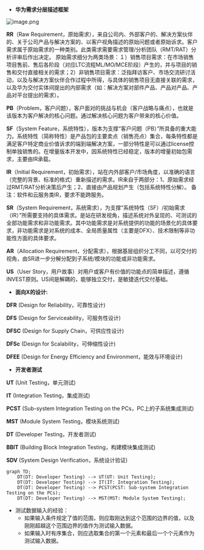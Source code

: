 -   **华为需求分层描述框架**

![image.png](http://image.huawei.com/tiny-lts/v1/images/d96ed4a8e3f58d2dfb7e8588c9904a20_803x438.png@900-0-90-f.png)

**RR**（Raw Requirement，原始需求），来自公司内、外部客户的、解决方案伙伴的、关于公司产品与解决方案的、以客户视角描述的原始问题或者原始诉求。客户需求属于原始需求的一种类别。此类需求需要需求管理/分析团队（RMT/RAT）分析评审后作出决定。
原始需求细分为两类场景：１）销售项目需求：在市场销售项目售前、售后各阶段（对应LTC流程ML/MO/MCE阶段）产生的，并与项目的销售和交付直接相关的需求；2）非销售项目需求：泛指拜访客户、市场交流研讨活动，以及与解决方案伙伴合作过程中所得，与具体的销售项目无直接关联的需求，以及华为交付实体间提出的内部需求（如：解决方案对部件产品、产品对产品、产品对平台提出的需求）。

**PB**（Problem，客户问题），客户面对的挑战与机会（客户战略与痛点），也就是该版本为客户解决的核心问题。通过解决核心问题为客户带来的核心价值。

**SF**（System Feature，系统特性），版本为支撑“客户问题（PB）”所具备的重大能力。系统特性（简称特性）是产品包的主要卖点（销售亮点）集合，每条特性都是满足客户特定商业价值诉求的端到端解决方案，一部分特性是可以通过license控制单独销售的。在增量版本开发中，因系统特性已经稳定，版本的增量初始包需求，主要由IR承载。

**IR**（Initial Requirement，初始需求），站在内外部客户/市场角度，以准确的语言（完整的背景、标准的格式）重新描述的需求。IR来自于两部分：1、原始需求经过RMT/RAT分析决策后产生；2、直接由产品规划产生（包括系统特性分解）。
备注：软件和云服务类IR，要求不能跨服务。

**SR**（System Requirement，系统需求），为支撑“系统特性（SF）/初始需求（IR）”所需要支持的具体需求。是站在研发视角，描述系统对外呈现的、可测试的全部功能需求和非功能需求。其中功能需求是对系统提供的功能的场景化的具体要求，非功能需求是对系统的成本、全局质量属性（主要是DFX）、技术限制等非功能性方面的具体要求。

**AR**（Allocation Requirement，分配需求），根据基层组织分工不同，以可交付的视角，由SR进一步分解分配到子系统/模块的功能或非功能需求。

**US**（User Story，用户故事）对用户或客户有价值的功能点的简单描述，遵循INVEST原则。US间是解耦的，能够独立交付，是敏捷迭代交付基础。

-   **面向X的设计:**

**DFR** (Design for Reliability，可靠性设计)

**DFS** (Design for Serviceability，可服务性设计)

**DFSC** (Design for Supply Chain，可供应性设计)

**DFSc** (Design for Scalability，可伸缩性设计)

**DFEE** (Design for Energy Efficiency and Environment，能效与环境设计)

-   **开发者测试**

**UT** (Unit Testing，单元测试)

**IT** (Integration Testing，集成测试)

**PCST** (Sub-system Integration Testing on the PCs，PC上的子系统集成测试)

**MST** (Module System Testing，模块系统测试)

**DT** (Developer Testing，开发者测试)

**BBIT** (Building Block Integration Testing，构建模块集成测试)

**SDV** (System Design Verification，系统设计验证)

```mermaid
graph TD;
    DT(DT: Developer Testing) --> UT(UT: Unit Testing);
    DT(DT: Developer Testing) --> IT(IT: Integration Testing);
    DT(DT: Developer Testing) --> PCST(PCST: Sub-system Integration Testing on the PCs);
    DT(DT: Developer Testing) --> MST(MST: Module System Testing);

```

-   测试数据输入的经验：
    -   如果输入条件规定了值的范围，则应取刚达到这个范围的边界的值，以及刚刚超越这个范围边界的值作为测试输入数据。
    -   如果输入时有序集合，则应选取集合的第一个元素和最后一个个元素作为测试输入数据。
